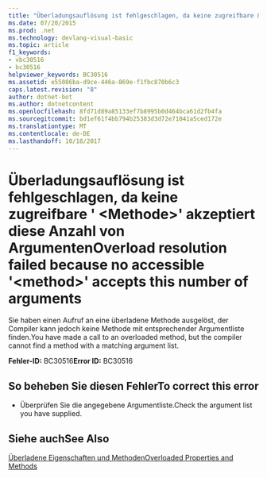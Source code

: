 ```yaml
---
title: "Überladungsauflösung ist fehlgeschlagen, da keine zugreifbare &#39; &lt;Methode&gt;&#39; akzeptiert diese Anzahl von Argumenten"
ms.date: 07/20/2015
ms.prod: .net
ms.technology: devlang-visual-basic
ms.topic: article
f1_keywords:
- vbc30516
- bc30516
helpviewer_keywords: BC30516
ms.assetid: e55086ba-d9ce-446a-869e-f1fbc870b6c3
caps.latest.revision: "8"
author: dotnet-bot
ms.author: dotnetcontent
ms.openlocfilehash: 8fd71d89a85133ef7b8995b0d464bca61d2fb4fa
ms.sourcegitcommit: bd1ef61f4bb794b25383d3d72e71041a5ced172e
ms.translationtype: MT
ms.contentlocale: de-DE
ms.lasthandoff: 10/18/2017
---
```

# <a name="overload-resolution-failed-because-no-accessible-39ltmethodgt39-accepts-this-number-of-arguments"></a><span data-ttu-id="0b1d4-102">Überladungsauflösung ist fehlgeschlagen, da keine zugreifbare &#39; &lt;Methode&gt;&#39; akzeptiert diese Anzahl von Argumenten</span><span class="sxs-lookup"><span data-stu-id="0b1d4-102">Overload resolution failed because no accessible &#39;&lt;method&gt;&#39; accepts this number of arguments</span></span>
<span data-ttu-id="0b1d4-103">Sie haben einen Aufruf an eine überladene Methode ausgelöst, der Compiler kann jedoch keine Methode mit entsprechender Argumentliste finden.</span><span class="sxs-lookup"><span data-stu-id="0b1d4-103">You have made a call to an overloaded method, but the compiler cannot find a method with a matching argument list.</span></span>  
  
 <span data-ttu-id="0b1d4-104">**Fehler-ID:** BC30516</span><span class="sxs-lookup"><span data-stu-id="0b1d4-104">**Error ID:** BC30516</span></span>  
  
## <a name="to-correct-this-error"></a><span data-ttu-id="0b1d4-105">So beheben Sie diesen Fehler</span><span class="sxs-lookup"><span data-stu-id="0b1d4-105">To correct this error</span></span>  
  
-   <span data-ttu-id="0b1d4-106">Überprüfen Sie die angegebene Argumentliste.</span><span class="sxs-lookup"><span data-stu-id="0b1d4-106">Check the argument list you have supplied.</span></span>  
  
## <a name="see-also"></a><span data-ttu-id="0b1d4-107">Siehe auch</span><span class="sxs-lookup"><span data-stu-id="0b1d4-107">See Also</span></span>  
 [<span data-ttu-id="0b1d4-108">Überladene Eigenschaften und Methoden</span><span class="sxs-lookup"><span data-stu-id="0b1d4-108">Overloaded Properties and Methods</span></span>](../../visual-basic/programming-guide/language-features/objects-and-classes/overloaded-properties-and-methods.md)
